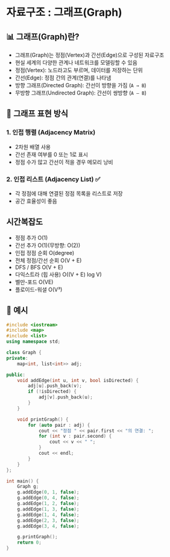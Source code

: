 #  자료구조 : 그래프(Graph)

## 📊 그래프(Graph)란?

- 그래프(Graph)는 정점(Vertex)과 간선(Edge)으로 구성된 자료구조
- 현실 세계의 다양한 관계나 네트워크를 모델링할 수 있음
- 정점(Vertex): 노드라고도 부르며, 데이터를 저장하는 단위
- 간선(Edge): 정점 간의 관계(연결)를 나타냄
- 방향 그래프(Directed Graph): 간선이 방향을 가짐 (`A → B`)
- 무방향 그래프(Undirected Graph): 간선이 쌍방향 (`A — B`)



## 🧱 그래프 표현 방식

### 1. 인접 행렬 (Adjacency Matrix)

- 2차원 배열 사용
- 간선 존재 여부를 0 또는 1로 표시
- 정점 수가 많고 간선이 적을 경우 메모리 낭비

### 2. 인접 리스트 (Adjacency List) ✅

- 각 정점에 대해 연결된 정점 목록을 리스트로 저장
- 공간 효율성이 좋음

## 시간복잡도

- 정점 추가	               O(1)
- 간선 추가	               O(1)(무방향: O(2))
- 인접 정점 순회  	       O(degree)
- 전체 정점/간선 순회	   O(V + E)
- DFS / BFS	              O(V + E)
- 다익스트라 (힙 사용)	   O((V + E) log V)
- 벨만-포드	               O(VE)
- 플로이드-워셜	           O(V³)

## 🧪 예시 

```cpp
#include <iostream>
#include <map>
#include <list>
using namespace std;

class Graph {
private:
    map<int, list<int>> adj;

public:
    void addEdge(int u, int v, bool isDirected) {
        adj[u].push_back(v);
        if (!isDirected) {
            adj[v].push_back(u);
        }
    }

    void printGraph() {
        for (auto pair : adj) {
            cout << "정점 " << pair.first << "의 연결: ";
            for (int v : pair.second) {
                cout << v << " ";
            }
            cout << endl;
        }
    }
};

int main() {
    Graph g;
    g.addEdge(0, 1, false);
    g.addEdge(0, 4, false);
    g.addEdge(1, 2, false);
    g.addEdge(1, 3, false);
    g.addEdge(1, 4, false);
    g.addEdge(2, 3, false);
    g.addEdge(3, 4, false);

    g.printGraph();
    return 0;
}
```